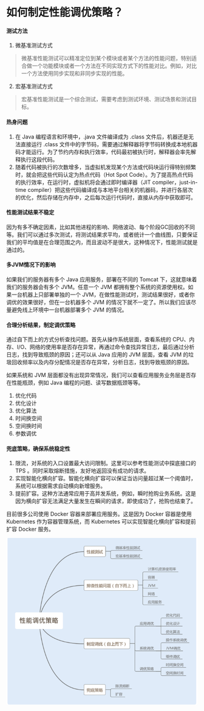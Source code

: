 # 如何制定性能调优策略？

#### 测试方法
1. 微基准测试方式
> 微基准性能测试可以精准定位到某个模块或者某个方法的性能问题，特别适合做一个功能模块或者一个方法在不同实现方式下的性能对比。例如，对比一个方法使用同步实现和非同步实现的性能。
2. 宏基准测试方式
> 宏基准性能测试是一个综合测试，需要考虑到测试环境、测试场景和测试目标。
#### 热身问题
1. 在  Java  编程语言和环境中，.java  文件编译成为  .class  文件后，机器还是无法直接运行  .class  文件中的字节码，需要通过解释器将字节码转换成本地机器码才能运行。为了节约内存和执行效率，代码最初被执行时，解释器会率先解释执行这段代码。
2. 随着代码被执行的次数增多，当虚拟机发现某个方法或代码块运行得特别频繁时，就会把这些代码认定为热点代码（Hot Spot Code）。为了提高热点代码的执行效率，在运行时，虚拟机将会通过即时编译器（JIT compiler，just-in-time compiler）把这些代码编译成与本地平台相关的机器码，并进行各层次的优化，然后存储在内存中，之后每次运行代码时，直接从内存中获取即可。
#### 性能测试结果不稳定
因为有多不确定因素，比如其他进程的影响、网络波动、每个阶段GC回收的不同等。我们可以通过多次测试，将测试结果求平均，或者统计一个曲线图，只要保证我们的平均值是在合理范围之内，而且波动不是很大，这种情况下，性能测试就是通过的。
#### 多JVM情况下的影响
如果我们的服务器有多个  Java  应用服务，部署在不同的 Tomcat  下，这就意味着我们的服务器会有多个  JVM。任意一个  JVM 都拥有整个系统的资源使用权。如果一台机器上只部署单独的一个  JVM，在做性能测试时，测试结果很好，或者你调优的效果很好，但在一台机器多个  JVM  的情况下就不一定了。所以我们应该尽量避免线上环境中一台机器部署多个  JVM  的情况。
#### 合理分析结果，制定调优策略
通过自下而上的方式分析查找问题。首先从操作系统层面，查看系统的  CPU、内存、I/O、网络的使用率是否存在异常，再通过命令查找异常日志，最后通过分析日志，找到导致瓶颈的原因；还可以从  Java  应用的  JVM  层面，查看  JVM  的垃圾回收频率以及内存分配情况是否存在异常，分析日志，找到导致瓶颈的原因。

如果系统和  JVM  层面都没有出现异常情况，我们可以查看应用服务业务层是否存在性能瓶颈，例如  Java  编程的问题、读写数据瓶颈等等。

1. 优化代码
2. 优化设计
3. 优化算法
4. 时间换空间
5. 空间换时间
6. 参数调优

#### 兜底策略，确保系统稳定性
1. 限流，对系统的入口设置最大访问限制。这里可以参考性能测试中探底接口的 TPS 。同时采取熔断措施，友好地返回没有成功的请求。
2. 实现智能化横向扩容。智能化横向扩容可以保证当访问量超过某一个阈值时，系统可以根据需求自动横向新增服务。
3. 提前扩容。这种方法通常应用于高并发系统，例如，瞬时抢购业务系统。这是因为横向扩容无法满足大量发生在瞬间的请求，即使成功了，抢购也结束了。

目前很多公司使用 Docker  容器来部署应用服务。这是因为 Docker  容器是使用 Kubernetes  作为容器管理系统，而 Kubernetes  可以实现智能化横向扩容和提前扩容 Docker  服务。

![性能优化策略](../img/2.png) 